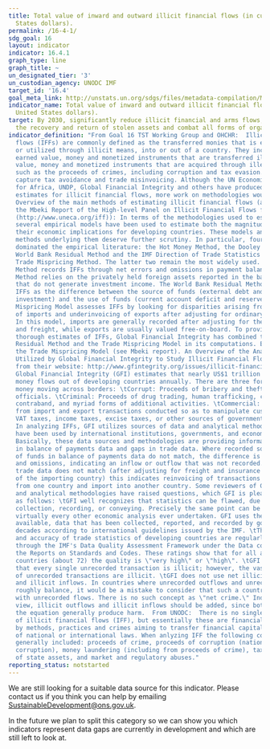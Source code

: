 ```yaml
---
title: Total value of inward and outward illicit financial flows (in current United
  States dollars).
permalink: /16-4-1/
sdg_goal: 16
layout: indicator
indicator: 16.4.1
graph_type: line
graph_title: ~
un_designated_tier: '3'
un_custodian_agency: UNODC IMF
target_id: '16.4'
goal_meta_link: http://unstats.un.org/sdgs/files/metadata-compilation/Metadata-Goal-16.pdf
indicator_name: Total value of inward and outward illicit financial flows (in current
  United States dollars).
target: By 2030, significantly reduce illicit financial and arms flows, strengthen
  the recovery and return of stolen assets and combat all forms of organized crime.
indicator_definition: "From Goal 16 TST Working Group and OHCHR:  Illicit financial
  flows (IFFs) are commonly defined as the transferred monies that is earned, transferred
  or utilized through illicit means, into or out of a country. They include legally
  earned value, money and monetized instruments that are transferred illicitly or
  value, money and monetized instruments that are acquired through illegal activities,
  such as the proceeds of crimes, including corruption and tax evasion. They can also
  capture tax avoidance and trade misinvoicing. Although the UN Economic Commission
  for Africa, UNDP, Global Financial Integrity and others have produced global country-by-country
  estimates for illicit financial flows, more work on methodologies would be required.
  Overview of the main methods of estimating illicit financial flows (adapted from
  the Mbeki Report of the High-level Panel on Illicit Financial Flows from Africa
  (http://www.uneca.org/iff)): In terms of the methodologies used to estimate IFFs,
  several empirical models have been used to estimate both the magnitude of IFFs and
  their economic implications for developing countries. These models and the analytic
  methods underlying them deserve further scrutiny. In particular, four methods have
  dominated the empirical literature: the Hot Money Method, the Dooley Method, the
  World Bank Residual Method and the IMF Direction of Trade Statistics (DOTS)'based
  Trade Mispricing Method. The latter two remain the most widely used. The Hot Money
  Method records IFFs through net errors and omissions in payment balances. The Dooley
  Method relies on the privately held foreign assets reported in the balance of payments
  that do not generate investment income. The World Bank Residual Method estimates
  IFFs as the difference between the source of funds (external debt and foreign direct
  investment) and the use of funds (current account deficit and reserves). The Trade
  Mispricing Model assesses IFFs by looking for disparities arising from overinvoicing
  of imports and underinvoicing of exports after adjusting for ordinary price differences.
  In this model, imports are generally recorded after adjusting for the cost of insurance
  and freight, while exports are usually valued free-on-board. To provide the most
  thorough estimates of IFFs, Global Financial Integrity has combined the World Bank
  Residual Method and the Trade Mispricing Model in its computations. ECA has used
  the Trade Mispricing Model (see Mbeki report). An Overview of the Analytical Methodologies
  Utilized by Global Financial Integrity to Study Illicit Financial Flows (adapted
  from their website: http://www.gfintegrity.org/issues/illicit-financial-flows-analytical-methodologies-utilizedglobal-financial-integrity/):
  Global Financial Integrity (GFI) estimates that nearly US$1 trillion of unrecorded
  money flows out of developing countries annually. There are three forms of unrecorded
  money moving across borders: \tCorrupt: Proceeds of bribery and theft by government
  officials. \tCriminal: Proceeds of drug trading, human trafficking, counterfeiting,
  contraband, and myriad forms of additional activities. \tCommercial: Proceeds arising
  from import and export transactions conducted so as to manipulate customs duties,
  VAT taxes, income taxes, excise taxes, or other sources of government revenues.
  In analyzing IFFs, GFI utilizes sources of data and analytical methodologies that
  have been used by international institutions, governments, and economists for decades.
  Basically, these data sources and methodologies are providing information on gaps'gaps
  in balance of payments data and gaps in trade data. Where recorded sources and uses
  of funds in balance of payments data do not match, the difference is net errors
  and omissions, indicating an inflow or outflow that was not recorded. Where bilateral
  trade data does not match (after adjusting for freight and insurance in the data
  of the importing country) this indicates reinvoicing of transactions between export
  from one country and import into another country. Some reviewers of GFI's data sources
  and analytical methodologies have raised questions, which GFI is pleased to address
  as follows: \tGFI well recognizes that statistics can be flawed, due to errors in
  collection, recording, or conveying. Precisely the same point can be made about
  virtually every other economic analysis ever undertaken. GFI uses the best data
  available, data that has been collected, reported, and recorded by governments for
  decades according to international guidelines issued by the IMF. \tThe reliability
  and accuracy of trade statistics of developing countries are regularly assessed
  through the IMF's Data Quality Assessment Framework under the Data component of
  the Reports on Standards and Codes. These ratings show that for all assessed developing
  countries (about 72) the quality is \"very high\" or \"high\". \tGFI does not suggest
  that every single unrecorded transaction is illicit; however, the vast majority
  of unrecorded transactions are illicit. \tGFI does not use net illicit outflows
  and illicit inflows. In countries where unrecorded outflows and unrecorded inflows
  roughly balance, it would be a mistake to consider that such a country has no problem
  with unrecorded flows. There is no such concept as \"net crime.\" Indeed, in GFI's
  view, illicit outflows and illicit inflows should be added, since both sides of
  the equation generally produce harm.  From UNODC:  There is no single, agreed definition
  of illicit financial flows (IFF), but essentially these are financial flows generated
  by methods, practices and crimes aiming to transfer financial capital in contravention
  of national or international laws. When anlyzing IFF the following components are
  generally included: proceeds of crime, proceeds of corruption (national or international
  corruption), money laundering (including from proceeds of crime), tax evasion, theft
  of state assets, and market and regulatory abuses."
reporting_status: notstarted
---
```


We are still looking for a suitable data source for this indicator. Please contact us if you think you can help by emailing <a href="mailto:SustainableDevelopment@ons.gov.uk">SustainableDevelopment@ons.gov.uk</a>.

In the future we plan to split this category so we can show you which indicators represent data gaps are currently in development and which are still left to look at.
